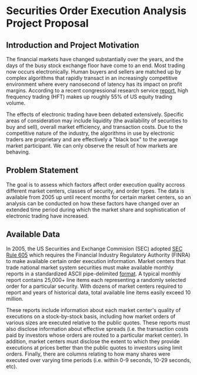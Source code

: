 # Securities Order Execution Analysis Project Proposal
## Introduction and Project Motivation
The financial markets have changed substantially over the years, and the days of the busy stock exchange floor have come to an end. Most trading now occurs electronically. Human buyers and sellers are matched up by complex algorithms that rapidly transact in an increasingly competitive environment where every nanosecond of latency has its impact on profit margins. According to a recent congressional research service [report](https://fas.org/sgp/crs/misc/R44443.pdf), high frequency trading (HFT) makes up roughly 55% of US equity trading volume. 

The effects of electronic trading have been debated extensively. Specific areas of consideration may include liquidity (the availability of securities to buy and sell), overall market efficiency, and transaction costs. Due to the competitive nature of the industry, the algorithms in use by electronic traders are proprietary and are effectively a "black box" to the average market participant. We can only observe the result of how markets are behaving.

## Problem Statement 

The goal is to assess which factors affect order execution quality accross different market centers, classes of security, and order types. The data is available from 2005 up until recent months for certain market centers, so an analysis can be conducted on how these factors have changed over an extended time period during which the market share and sophistication of electronic trading have increased.

## Available Data

In 2005, the US Securities and Exchange Commision (SEC) adopted [SEC Rule 605](http://www.finra.org/industry/sec-rule-605) which requires the Financial Industry Regulatory Authority (FINRA) to make available certain order execution information. Market centers that trade national market system securities must make available monthly reports in a standardized ASCII pipe-delimited [format](https://www.sec.gov/interps/legal/slbim12b.htm). A typical monthly report contains 25,000+ line items each representing a randomly selected order for a particular security. With dozens of market centers required to report and years of historical data, total available line items easily exceed 10 million. 

These reports include information about each market center's quality of executions on a stock-by-stock basis, including how market orders of various sizes are executed relative to the public quotes. These reports must also disclose information about effective spreads (i.e. the transaction costs paid by investors whose orders are routed to a particular market center). In addition, market centers must disclose the extent to which they provide executions at prices better than the public quotes to investors using limit orders. Finally, there are columns relating to how many shares were executed over varying time periods (i.e. within 0-9 seconds, 10-29 seconds, etc). 
